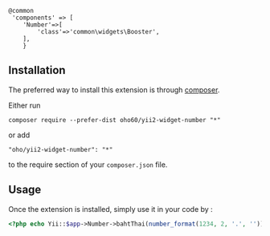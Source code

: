 ```
@common
 'components' => [
	'Number'=>[
    	'class'=>'common\widgets\Booster',
    ],
	}

```	
	

Installation
------------

The preferred way to install this extension is through [composer](http://getcomposer.org/download/).

Either run

```
composer require --prefer-dist oho60/yii2-widget-number "*"
```

or add

```
"oho/yii2-widget-number": "*"
```

to the require section of your `composer.json` file.


Usage
-----

Once the extension is installed, simply use it in your code by  :

```php
<?php echo Yii::$app->Number->bahtThai(number_format(1234, 2, '.', ''));?>```
